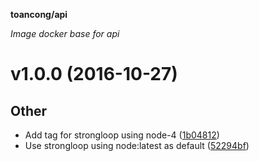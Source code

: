 __toancong/api__

_Image docker base for api_

# v1.0.0 (2016-10-27) #

## Other ##

- Add tag for strongloop using node-4
 ([1b04812](https://github.com/toancong/api/commit/1b04812))
- Use strongloop using node:latest as default
 ([52294bf](https://github.com/toancong/api/commit/52294bf))



